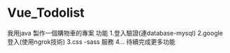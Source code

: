 # Vue_Todolist

我用java 製作一個購物車的專案
功能
1.登入驗證(連database-mysql)
2.google 登入(使用ngrok技術)
3.css -sass 服務
4... 待續完成更多功能

